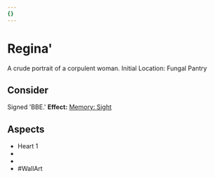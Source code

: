```yaml
---
{}
---
```

# Regina'
A crude portrait of a corpulent woman.
Initial Location: Fungal Pantry
## Consider
Signed 'BBE.'
**Effect:** [Memory: Sight](https://uadaf.theevilroot.xyz/rowenarium/elements/mem.sight)
## Aspects
- Heart 1
-  
-  
- #WallArt
